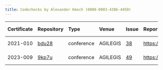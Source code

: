 ```yaml
---
title: Codechecks by Alexander Kmoch (0000-0003-4386-4450)
---
```



|Certificate |Repository |Type       |Venue    |Issue |Report                                |Check date |
|:-------|:--------------------------------|:------------------|:------------------|:---|:--------------------------|:----------|
|2021-010    |[bdu28](https://osf.io/bdu28)|conference |AGILEGIS |[38](https://github.com/codecheckers/register/issues/38)|https://doi.org/10.17605/osf.io/bdu28 |2021-06-10 |
|2023-009    |[9kp7u](https://osf.io/9kp7u)|conference |AGILEGIS |[49](https://github.com/codecheckers/register/issues/49)|https://doi.org/10.17605/osf.io/9kp7u |2023-06-13 |
